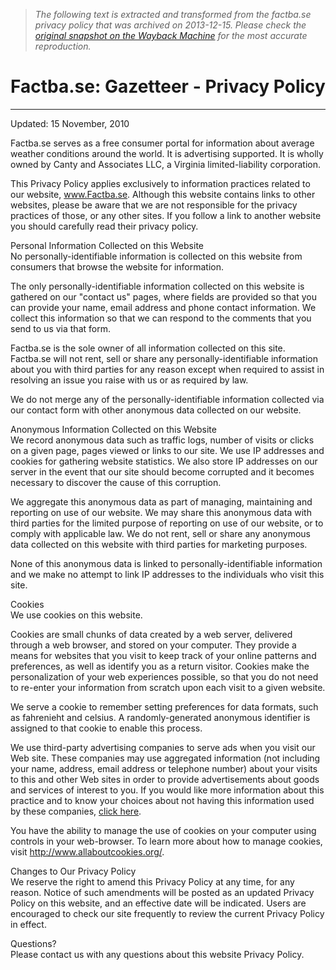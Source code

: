 > *The following text is extracted and transformed from the factba.se privacy policy that was archived on 2013-12-15. Please check the [original snapshot on the Wayback Machine](https://web.archive.org/web/20131215213756id_/http%3A//www.factba.se/privacy.php) for the most accurate reproduction.*

# Factba.se: Gazetteer - Privacy Policy

* * *

Updated: 15 November, 2010 

Factba.se serves as a free consumer portal for information about average weather conditions around the world. It is advertising supported. It is wholly owned by Canty and Associates LLC, a Virginia limited-liability corporation. 

This Privacy Policy applies exclusively to information practices related to our website, www.Factba.se. Although this website contains links to other websites, please be aware that we are not responsible for the privacy practices of those, or any other sites. If you follow a link to another website you should carefully read their privacy policy. 

Personal Information Collected on this Website  
No personally-identifiable information is collected on this website from consumers that browse the website for information. 

The only personally-identifiable information collected on this website is gathered on our "contact us" pages, where fields are provided so that you can provide your name, email address and phone contact information. We collect this information so that we can respond to the comments that you send to us via that form. 

Factba.se is the sole owner of all information collected on this site. Factba.se will not rent, sell or share any personally-identifiable information about you with third parties for any reason except when required to assist in resolving an issue you raise with us or as required by law. 

We do not merge any of the personally-identifiable information collected via our contact form with other anonymous data collected on our website. 

Anonymous Information Collected on this Website  
We record anonymous data such as traffic logs, number of visits or clicks on a given page, pages viewed or links to our site. We use IP addresses and cookies for gathering website statistics. We also store IP addresses on our server in the event that our site should become corrupted and it becomes necessary to discover the cause of this corruption. 

We aggregate this anonymous data as part of managing, maintaining and reporting on use of our website. We may share this anonymous data with third parties for the limited purpose of reporting on use of our website, or to comply with applicable law. We do not rent, sell or share any anonymous data collected on this website with third parties for marketing purposes. 

None of this anonymous data is linked to personally-identifiable information and we make no attempt to link IP addresses to the individuals who visit this site. 

Cookies  
We use cookies on this website. 

Cookies are small chunks of data created by a web server, delivered through a web browser, and stored on your computer. They provide a means for websites that you visit to keep track of your online patterns and preferences, as well as identify you as a return visitor. Cookies make the personalization of your web experiences possible, so that you do not need to re-enter your information from scratch upon each visit to a given website. 

We serve a cookie to remember setting preferences for data formats, such as fahrenieht and celsius. A randomly-generated anonymous identifier is assigned to that cookie to enable this process. 

We use third-party advertising companies to serve ads when you visit our Web site. These companies may use aggregated information (not including your name, address, email address or telephone number) about your visits to this and other Web sites in order to provide advertisements about goods and services of interest to you. If you would like more information about this practice and to know your choices about not having this information used by these companies, [click here](http://www.networkadvertising.org/managing/opt_out.asp).  


  
You have the ability to manage the use of cookies on your computer using controls in your web-browser. To learn more about how to manage cookies, visit http://www.allaboutcookies.org/. 

Changes to Our Privacy Policy  
We reserve the right to amend this Privacy Policy at any time, for any reason. Notice of such amendments will be posted as an updated Privacy Policy on this website, and an effective date will be indicated. Users are encouraged to check our site frequently to review the current Privacy Policy in effect. 

Questions?  
Please contact us with any questions about this website Privacy Policy. 
